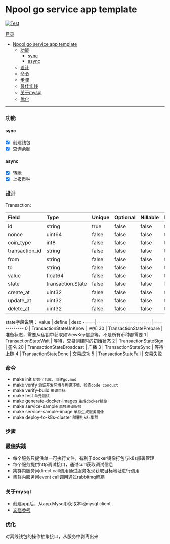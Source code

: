 # Npool go service app template

[![Test](https://github.com/NpoolPlatform/sphinx-proxy/actions/workflows/main.yml/badge.svg?branch=master)](https://github.com/NpoolPlatform/sphinx-proxy/actions/workflows/main.yml)

[目录](#目录)
- [Npool go service app template](#npool-go-service-app-template)
    - [功能](#功能)
      - [sync](#sync)
      - [async](#async)
    - [设计](#设计)
    - [命令](#命令)
    - [步骤](#步骤)
    - [最佳实践](#最佳实践)
    - [关于mysql](#关于mysql)
    - [优化](#优化)

-----------
### 功能

#### sync
- [x] 创建钱包
- [x] 查询余额

#### async
- [x] 转账
- [x] 上报币种

### 设计

Transaction:

| Field          | Type              | Unique | Optional | Nillable | Default | UpdateDefault | Immutable | StructTag                       | Validators |
|:---------------|:------------------|:-------|:---------|:---------|:--------|:--------------|:----------|:--------------------------------|:-----------|
| id             | string            | true   | false    | false    | true    | false         | false     | json:"id,omitempty"             | 0          |
| nonce          | uint64            | false  | false    | false    | true    | false         | false     | json:"nonce,omitempty"          | 0          |
| coin_type      | int8              | false  | false    | false    | true    | false         | false     | json:"coin_type,omitempty"      | 0          |
| transaction_id | string            | false  | false    | false    | true    | false         | false     | json:"transaction_id,omitempty" | 1          |
| from           | string            | false  | false    | false    | true    | false         | false     | json:"from,omitempty"           | 1          |
| to             | string            | false  | false    | false    | true    | false         | false     | json:"to,omitempty"             | 1          |
| value          | float64           | false  | false    | false    | true    | false         | false     | json:"value,omitempty"          | 0          |
| state          | transaction.State | false  | false    | false    | false   | false         | false     | json:"state,omitempty"          | 0          |
| create_at      | uint32            | false  | false    | false    | true    | false         | false     | json:"create_at,omitempty"      | 0          |
| update_at      | uint32            | false  | false    | false    | true    | true          | false     | json:"update_at,omitempty"      | 0          |
| delete_at      | uint32            | false  | false    | false    | true    | false         | false     | json:"delete_at,omitempty"      | 0          |

state字段说明：
value | define                    | desc
------|---------------------------|--------------
0     | TransactionStateUnKnow    | 未知
30    | TransactionStatePrepare   | 准备状态，需要从私钥中获取如ViewKey信息等，不是所有币种都需要
1     | TransactionStateWait      | 等待，交易创建时的初始状态
2     | TransactionStateSign      | 签名
20    | TransactionStateBroadcast | 广播
3     | TransactionStateSync      | 等待上链
4     | TransactionStateDone      | 交易成功
5     | TransactionStateFail      | 交易失败

### 命令
* make init ```初始化仓库，创建go.mod```
* make verify ```验证开发环境与构建环境，检查code conduct```
* make verify-build ```编译目标```
* make test ```单元测试```
* make generate-docker-images ```生成docker镜像```
* make service-sample ```单独编译服务```
* make service-sample-image ```单独生成服务镜像```
* make deploy-to-k8s-cluster ```部署到k8s集群```

### 步骤

### 最佳实践
* 每个服务只提供单一可执行文件，有利于docker镜像打包与k8s部署管理
* 每个服务提供http调试接口，通过curl获取调试信息
* 集群内服务间direct call调用通过服务发现获取目标地址进行调用
* 集群内服务间event call调用通过rabbitmq解耦

### 关于mysql
* 创建app后，从app.Mysql()获取本地mysql client
* [文档参考](https://entgo.io/docs/sql-integration)

### 优化

对离线钱包的操作抽象接口，从服务中剥离出来
